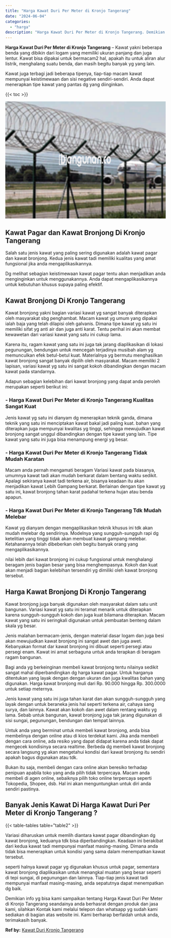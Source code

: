 ```yaml
---
title: "Harga Kawat Duri Per Meter di Kronjo Tangerang"
date: "2024-06-04"
categories: 
  - "harga"
description: "Harga Kawat Duri Per Meter di Kronjo Tangerang. Demikian info yg bisa kami sampaikan tentang Harga Kawat Duri Per Meter di Kronjo Tangerang seandainya anda b..."
---
```


**Harga Kawat Duri Per Meter di Kronjo Tangerang** – Kawat yakni beberapa benda yang dibikin dari logam yang memiliki ukuran panjang dan juga lentur. Kawat bisa dipakai untuk bermacam2 hal, apakah itu untuk aliran alur listrik, menghalang suatu benda, dan masih begitu banyak yg yang lain.

Kawat juga terbagi jadi beberapa tipenya, tiap-tiap macam kawat mempunyai keistimewaan dan sisi negative sendiri-sendiri. Anda dapat menerapkan tipe kawat yang pantas dg yang diinginkan.

{{< toc >}}

![Harga Kawat Duri Per Meter di Kronjo Tangerang](/images/jual-kawat-murah35.png)

## Kawat Pagar dan Kawat Bronjong Di Kronjo Tangerang

Salah satu jenis kawat yang paling sering digunakan adalah kawat pagar dan kawat bronjong. Kedua jenis kawat tadi memiliki kualitas yang amat fungsional jika anda mengaplikasikannya.

Dg melihat sebagian keistimewaan kawat pagar tentu akan menjadikan anda menginginkan untuk menggunakannya. Anda dapat mengaplikasikannya untuk kebutuhan khusus supaya paling efektif.

## Kawat Bronjong Di Kronjo Tangerang

Kawat bronjong yakni bagian variasi kawat yg sangat banyak diterapkan oleh masyarakat sbg penghambat. Macam kawat yg umum yang dipakai ialah baja yang telah dilapisi oleh galvanis. Dimana tipe kawat yg satu ini memiliki sifat yg anti air dan juga anti karat. Tentu perihal ini akan membat kewawetan dari variasi kawat yang satu ini cukup lama.

Karena itu, ragam kawat yang satu ini juga tak jarang diaplikasikan di lokasi pegunungan, bendungan untuk mencegah terjadinya musibah alam yg memunculkan efek betul-betul kuat. Materialnya yg bermutu menghasilkan kawat bronjong sangat banyak dipilih oleh masyarakat. Macam memiliki 2 lapisan, variasi kawat yg satu ini sangat kokoh dibandingkan dengan macam kawat pada standarnya.

Adapun sebagian kelebihan dari kawat bronjong yang dapat anda peroleh merupakan seperti berikut ini:

### \- Harga Kawat Duri Per Meter di Kronjo Tangerang Kualitas Sangat Kuat

Jenis kawat yg satu ini dianyam dg menerapkan teknik ganda, dimana teknik yang satu ini menciptakan kawat bakal jadi paling kuat. bahan yang diterapkan juga mempunyai kwalitas yg tinggi, sehingga mewujudkan kawat bronjong sangat unggul dibandingkan dengan tipe kawat yang lain. Tipe kawat yang satu ini juga bisa menampung energi yg besar.

### \- Harga Kawat Duri Per Meter di Kronjo Tangerang Tidak Mudah Karatan

Macam anda pernah mengamati beragam Variasi kawat pada biasanya, umumnya kawat tadi akan mudah berkarat dalam bentang waktu sedikit. Apalagi sekiranya kawat tadi terkena air, bisanya keadaan itu akan menjadikan kawat Lebih Gampang berkarat. Berlainan dengan tipe kawat yg satu ini, kawat bronjong tahan karat padahal terkena hujan atau benda apapun.

### \- Harga Kawat Duri Per Meter di Kronjo Tangerang Tdk Mudah Melebar

Kawat yg dianyam dengan mengaplikasikan teknik khusus ini tdk akan mudah melebar dg sendirinya. Modelnya yang sungguh-sungguh rapi dg ketelitian yang tinggi tidak akan membuat kawat gampang melebar. Ketahanannya telah dibeberkan oleh begitu banyak orang yang mengaplikasikannya.

nilai lebih dari kawat bronjong ini cukup fungsional untuk menghalangi beragam jenis bagian besar yang bisa menghempasnya. Kokoh dan kuat akan menjadi bagian kelebihan tersendiri yg dimiliki oleh kawat bronjong tersebut.

## Harga Kawat Bronjong Di Kronjo Tangerang

Kawat bronjong juga banyak digunakan oleh masyarakat dalam satu unit bangunan. Variasi kawat yg satu ini teramat menarik untuk diterapkan karena sungguh-sungguh kokoh dan juga kuat bilamana diterapkan. Macam kawat yang satu ini seringkali digunakan untuk pembuatan benteng dalam skala yg besar.

Jenis malahan bermacam-jenis, dengan material dasar logam dan juga besi akan mewujudkan kawat bronjong ini sangat awet dan juga awet. Kebanyakan format dar kawat bronjong ini dibuat seperti persegi atau persegi enam. Kawat ini amat serbaguna untuk anda terapkan di beragam ragam bangunan.

Bagi anda yg berkeinginan membeli kawat bronjong tentu nilainya sedikit sangat mahal diperbandingkan dg harga kawat pagar. Untuk harganya ditentukan yang layak dengan dengan ukuran dan juga kwalitas bahan yang digunakan. Harga kawat bronjong muli dari Rp. 90.000 hingga Rp. 300.0000 untuk setiap meternya.

Jenis kawat yang satu ini juga tahan karat dan akan sungguh-sungguh yang layak dengan untuk beraneka jenis hal seperti terkena air, cahaya sang surya, dan lainnya. Kawat akan kokoh dan awet dalam rentang waktu yg lama. Sebab untuk bangunan, kawat bronjong juga tak jarang digunakan di sisi sungai, pegunungan, bendungan dan tempat lainnya.

Untuk anda yang berminat untuk membeli kawat bronjong, anda bisa membelinya dengan online atau di kios terdekat kami. Jika anda membeli dengan cara online, ada resiko yang dapat didapat karena anda tidak dapat mengecek kondisinya secara realtime. Berbeda dg membeli kawat bronjong secara langsung yg akan mengetahui kondisi dari kawat bronjong itu sendiri apakah bagus digunakan atau tdk.

Bukan itu saja, membeli dengan cara online akan beresiko terhadap penipuan apabila toko yang anda pilih tidak terpercaya. Macam anda membeli di agen online, sebaiknya pilih toko online terpercaya seperti Tokopedia, Shopee, dsb. Hal ini akan menguntungkan untuk diri anda sendiri pastinya.

## Banyak Jenis Kawat Di Harga Kawat Duri Per Meter di Kronjo Tangerang ?

{{< table-tables table="table2" >}}

Variasi diharuskan untuk memlih diantara kawat pagar dibandingkan dg kawat bronjong, keduanya tdk bisa diperbandingkan. Keadaan ini berakibat dari kedua kawat tadi mempunyai manfaat masing-masing. Dimana anda tidak bisa menerapkan untuk kondisi yang sama dalam menempatkan kawat tersebut.

seperti halnya kawat pagar yg digunakan khusus untuk pagar, sementara kawat bronjong diaplikasikan untuk menangkal muatan yang besar seperti di tepi sungai, di pegunungan dan lainnya. Tiap-tiap jenis kawat tadi mempunyai manfaat masing-masing, anda sepatutnya dapat menempatkan dg baik.

Demikian info yg bisa kami sampaikan tentang Harga Kawat Duri Per Meter di Kronjo Tangerang seandainya anda berhasrat dengan produk dan jasa kami, silahkan Kontak kami melalui telepon dan whatsapp yg sudah kami sediakan di bagian atas website ini. Kami berharap berfaidah untuk anda, terimakasih banyak.

**Ref by:** [Kawat Duri Kronjo Tangerang](https://id.wikipedia.org/wiki/Kawat)
